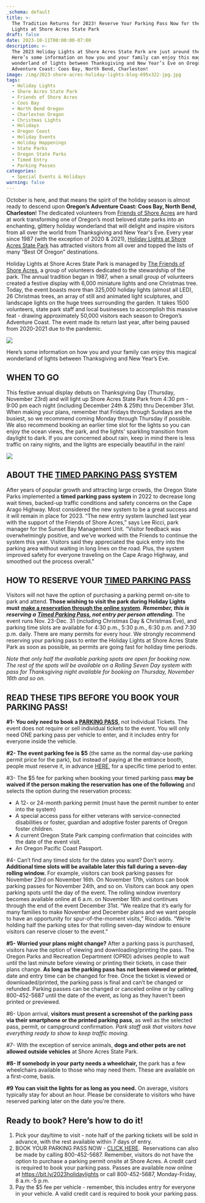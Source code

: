 ```yaml
---
_schema: default
title: >-
  The Tradition Returns for 2023! Reserve Your Parking Pass Now for the Holiday
  Lights at Shore Acres State Park
draft: false
date: 2023-10-11T00:00:00-07:00
description: >-
  The 2023 Holiday Lights at Shore Acres State Park are just around the corner!
  Here’s some information on how you and your family can enjoy this magical
  wonderland of lights between Thanksgiving and New Year’s Eve on Oregon’s
  Adventure Coast: Coos Bay, North Bend, Charleston!
image: /img/2023-shore-acres-holiday-lights-blog-695x322-jpg.jpg
tags:
  - Holiday Lights
  - Shore Acres State Park
  - Friends of Shore Acres
  - Coos Bay
  - North Bend Oregon
  - Charleston Oregon
  - Christmas Lights
  - Holidays
  - Oregon Coast
  - Holiday Events
  - Holiday Happenings
  - State Parks
  - Oregon State Parks
  - Timed Entry
  - Parking Passes
categories:
  - Special Events & Holidays
warning: false
---
```

October is here, and that means the spirit of the holiday season is almost ready to descend upon **Oregon’s Adventure Coast: Coos Bay, North Bend, Charleston**! The dedicated volunteers from [<u>Friends of Shore Acres</u>](https://shoreacres.net/about-us/about-friends-of-shore-acres-inc/) are hard at work transforming one of Oregon’s most beloved state parks into an enchanting, glittery holiday wonderland that will delight and inspire visitors from all over the world from Thanksgiving and New Year's Eve. Every year since 1987 (with the exception of 2020 & 2021), [<u>Holiday Lights at Shore Acres State Park</u>](https://www.oregonsadventurecoast.com/event/annual-holiday-lights-at-shore-acres/) has attracted visitors from all over and topped the lists of many “Best Of Oregon” destinations.&nbsp;&nbsp;

Holiday Lights at Shore Acres State Park is managed by <a target="_blank" rel="noopener" href="https://shoreacres.net/about-us/about-friends-of-shore-acres-inc/">The Friends of Shore Acres</a>, a group of volunteers dedicated to the stewardship of the park. The annual tradition began in 1987, when a small group of volunteers created a festive display with 6,000 miniature lights and one Christmas tree. Today, the event boasts more than 325,000 holiday lights (almost all LED), 26 Christmas trees, an array of still and animated light sculptures, and landscape lights on the huge trees surrounding the garden. It takes 1500 volunteers, state park staff and local businesses to accomplish this massive feat - drawing approximately 50,000 visitors each season to Oregon’s Adventure Coast. The event made its return last year, after being paused from 2020-2021 due to the pandemic.&nbsp;

![](/img/holiday-lights-home-slider.jpg)

Here’s some information on how you and your family can enjoy this magical wonderland of lights between Thanksgiving and New Year’s Eve.&nbsp;

## **WHEN TO GO**

This festive annual display debuts on Thanksgiving Day (Thursday, November 23rd) and will light up Shore Acres State Park from 4:30 pm - 9:00 pm each night (including December 24th & 25th) thru December 31st. When making your plans, remember that Fridays through Sundays are the busiest, so we recommend coming Monday through Thursday if possible. We also recommend booking an earlier time slot for the lights so you can enjoy the ocean views, the park, and the lights' sparkling transition from daylight to dark. If you are concerned about rain, keep in mind there is less traffic on rainy nights, and the lights are especially beautiful in the rain!

![](blob:https://app.cloudcannon.com/e327b8a5-512f-4418-ad56-8d145dd51e3a)

## **ABOUT THE** <a target="_blank" rel="noopener" href="https://oregonstateparks.reserveamerica.com/tourParkDetail.do?contractCode=OR&amp;parkId=402381"><strong><u>TIMED PARKING PASS</u></strong></a> **SYSTEM**&nbsp;

After years of popular growth and attracting large crowds, the Oregon State Parks implemented a **timed parking pass system** in 2022 to decrease long wait times, backed-up traffic conditions and safety concerns on the Cape Arago Highway. Most considered the new system to be a great success and it will remain in place for 2023. “The new entry system launched last year with the support of the Friends of Shore Acres,” says Lee Ricci, park manager for the Sunset Bay Management Unit. “Visitor feedback was overwhelmingly positive, and we’ve worked with the Friends to continue the system this year. Visitors said they appreciated the quick entry into the parking area without waiting in long lines on the road. Plus, the system improved safety for everyone traveling on the Cape Arago Highway, and smoothed out the process overall.”&nbsp;&nbsp;

## **HOW TO RESERVE YOUR** **<u>TIMED PARKING PASS</u>**

Visitors will not have the option of purchasing a parking permit on-site to park and attend. **Those wishing to visit the park during Holiday Lights must** <a target="_blank" rel="noopener" href="https://oregonstateparks.reserveamerica.com/tourParkDetail.do?contractCode=OR&amp;parkId=402381"><strong><u>make a reservation through the online system</u></strong></a>. ***Remember, this is reserving a*** ***<u>Timed Parking Pass</u>******, not entry per person attending.*** The event runs Nov. 23-Dec. 31 (including Christmas Day & Christmas Eve), and parking time slots are available for 4:30 p.m., 5:30 p.m., 6:30 p.m. and 7:30 p.m. daily. There are many permits for every hour. We strongly recommend reserving your parking pass to enter the Holiday Lights at Shore Acres State Park as soon as possible, as permits are going fast for holiday time periods.&nbsp;

*Note that only half the available parking spots are open for booking now. The rest of the spots will be available on a Rolling Seven Day system with pass for Thanksgiving night available for booking on Thursday, November 16th and so on.*

## **READ THESE TIPS BEFORE YOU BOOK YOUR PARKING PASS!**&nbsp;

**\#1- You only need to book a <u>PARKING PASS</u>**, not Individual Tickets. The event does not require or sell individual tickets to the event. You will only need ONE parking pass per vehicle to enter, and it includes entry for everyone inside the vehicle.&nbsp;

**\#2- The event parking fee is $5** (the same as the normal day-use parking permit price for the park), but instead of paying at the entrance booth, people must reserve it, in advance <a target="_blank" rel="noopener" href="https://oregonstateparks.reserveamerica.com/tourParkDetail.do?contractCode=OR&amp;parkId=402381"><u>HERE</u></a>, for a specific time period to enter.&nbsp;

\#3- The $5 fee for parking when booking your timed parking pass **may be waived if the person making the reservation has one of the following** and selects the option during the reservation process:

* A 12- or 24-month parking permit (must have the permit number to enter into the system)
* A special access pass for either veterans with service-connected disabilities or foster, guardian and adoptive foster parents of Oregon foster children.
* A current Oregon State Park camping confirmation that coincides with the date of the event visit.
* An Oregon Pacific Coast Passport.

\#4- Can’t find any timed slots for the dates you want? Don’t worry. **Additional time slots will be available later this fall during a seven-day rolling window.** For example, visitors can book parking passes for November 23rd on November 16th. On November 17th, visitors can book parking passes for November 24th, and so on. Visitors can book any open parking spots until the day of the event. The rolling window inventory becomes available online at 6 a.m. on November 16th and continues through the end of the event December 31st. “We realize that it’s early for many families to make November and December plans and we want people to have an opportunity for spur-of-the-moment visits,” Ricci adds. “We’re holding half the parking sites for that rolling seven-day window to ensure visitors can reserve closer to the event.”&nbsp;

**\#5- Worried your plans might change?** After a parking pass is purchased, visitors have the option of viewing and downloading/printing the pass. The Oregon Parks and Recreation Department (OPRD) advises people to wait until the last minute before viewing or printing their tickets, in case their plans change. **As long as the parking pass has not been viewed or printed**, date and entry time can be changed for free. Once the ticket is viewed or downloaded/printed, the parking pass is final and can’t be changed or refunded. Parking passes can be changed or canceled online or by calling 800-452-5687 until the date of the event, as long as they haven't been printed or previewed.&nbsp;

\#6- Upon arrival, **visitors must present a screenshot of the parking pass via their smartphone or the printed parking pass**, as well as the selected pass, permit, or campground confirmation. *Park staff ask that visitors have everything ready to show to keep traffic moving.*&nbsp;

\#7- With the exception of service animals, **dogs and other pets are not allowed outside vehicles** at Shore Acres State Park.&nbsp;

**\#8- If somebody in your party needs a wheelchair,** the park has a few wheelchairs available to those who may need them. These are available on a first-come, basis.

**\#9 You can visit the lights for as long as you need.** On average, visitors typically stay for about an hour. Please be considerate to visitors who have reserved parking later on the date you're there.

## **Ready to book? Here’s how to do it!**

1. Pick your day/time to visit - note half of the parking tickets will be sold in advance, with the rest available within 7 days of entry.
2. BOOK YOUR PARKING PASS NOW - <a target="_blank" rel="noopener" href="https://oregonstateparks.reserveamerica.com/tourParkDetail.do?contractCode=OR&amp;parkId=402381"><u>CLICK HERE</u></a>.&nbsp; Reservations can also be made by calling 800-452-5687. Remember, visitors do not have the option to purchase a parking permit onsite at Shore Acres. A credit card is required to book your parking pass. Passes are available now online at [<u>https://bit.ly/2023holidaylights</u>](https://bit.ly/2023holidaylights) or call 800-452-5687, Monday-Friday, 8 a.m.-5 p.m.
3. Pay the $5 fee per vehicle - remember, this includes entry for everyone in your vehicle. A valid credit card is required to book your parking pass.